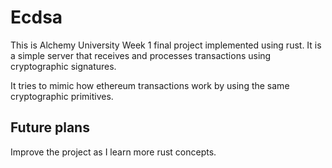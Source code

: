 # Ecdsa

This is Alchemy University Week 1 final project implemented using rust. It is a simple server that receives and processes transactions using cryptographic signatures.

It tries to mimic how ethereum transactions work by using the same cryptographic primitives.

## Future plans

Improve the project as I learn more rust concepts.
